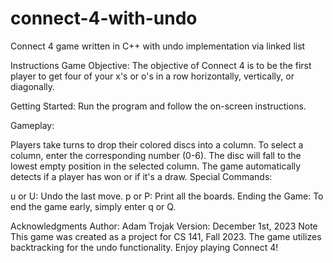 # connect-4-with-undo
Connect 4 game written in C++ with undo implementation via linked list

Instructions
Game Objective: The objective of Connect 4 is to be the first player to get four of your x's or o's in a row horizontally, vertically, or diagonally.

Getting Started: Run the program and follow the on-screen instructions.

Gameplay:

Players take turns to drop their colored discs into a column.
To select a column, enter the corresponding number (0-6).
The disc will fall to the lowest empty position in the selected column.
The game automatically detects if a player has won or if it's a draw.
Special Commands:

u or U: Undo the last move.
p or P: Print all the boards.
Ending the Game: To end the game early, simply enter q or Q.

Acknowledgments
Author: Adam Trojak
Version: December 1st, 2023
Note
This game was created as a project for CS 141, Fall 2023.
The game utilizes backtracking for the undo functionality.
Enjoy playing Connect 4!
